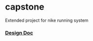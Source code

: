# capstone
Extended project for nike running system

### [Design Doc](https://docs.google.com/document/d/1zLaHdVHgpBMJLLnEoysKvu3XlwJNBXVmPby3sKtuf-w/edit)
